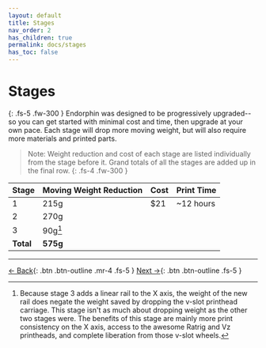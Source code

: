 ```yaml
---
layout: default
title: Stages
nav_order: 2
has_children: true
permalink: docs/stages
has_toc: false
---
```


# Stages

{: .fs-5 .fw-300 }
Endorphin was designed to be progressively upgraded--so you can get started with minimal cost and time, then upgrade at your own pace. Each stage will drop more moving weight, but will also require more materials and printed parts.

> Note: Weight reduction and cost of each stage are listed individually from the stage before it. Grand totals of all the stages are added up in the final row.
{: .fs-4 .fw-300 }

| Stage     | Moving Weight Reduction | Cost             | Print Time |
| :-------- | :---------------------- | :--------------- | :--------- |
| 1         | 215g                    | $21              | ~12 hours  |
| 2         | 270g                    |                  |            |
| 3         | 90g[^1]                 |                  |            |
| **Total** | **575g**                |                  |            |

---

[← Back](/docs/getting-started){: .btn .btn-outline .mr-4 .fs-5 } [Next →](/docs/stages/stage-1){: .btn .btn-outline .fs-5 }

[^1]: Because stage 3 adds a linear rail to the X axis, the weight of the new rail does negate the weight saved by dropping the v-slot printhead carriage. This stage isn't as much about dropping weight as the other two stages were. The benefits of this stage are mainly more print consistency on the X axis, access to the awesome Ratrig and Vz printheads, and complete liberation from those v-slot wheels.